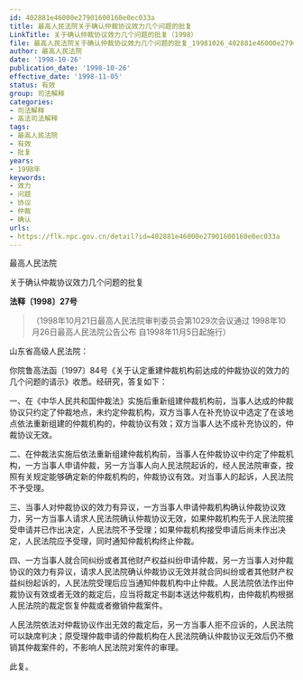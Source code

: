 ```yaml
---
id: 402881e46000e27901600160e0ec033a
title: 最高人民法院关于确认仲裁协议效力几个问题的批复
LinkTitle: 关于确认仲裁协议效力几个问题的批复（1998）
file: 最高人民法院关于确认仲裁协议效力几个问题的批复_19981026_402881e46000e27901600160e0ec033a.docx
author: 最高人民法院
date: '1998-10-26'
publication_date: '1998-10-26'
effective_date: '1998-11-05'
status: 有效
group: 司法解释
categories:
- 司法解释
- 高法司法解释
tags:
- 最高人民法院
- 有效
- 批复
years:
- 1998年
keywords:
- 效力
- 问题
- 协议
- 仲裁
- 确认
urls:
- https://flk.npc.gov.cn/detail?id=402881e46000e27901600160e0ec033a
---
```


最高人民法院

关于确认仲裁协议效力几个问题的批复

**法释〔1998〕27号**

> （1998年10月21日最高人民法院审判委员会第1029次会议通过 1998年10月26日最高人民法院公告公布 自1998年11月5日起施行）

山东省高级人民法院：

你院鲁高法函〔1997〕84号《关于认定重建仲裁机构前达成的仲裁协议的效力的几个问题的请示》收悉。经研究，答复如下：

一、在《中华人民共和国仲裁法》实施后重新组建仲裁机构前，当事人达成的仲裁协议只约定了仲裁地点，未约定仲裁机构，双方当事人在补充协议中选定了在该地点依法重新组建的仲裁机构的，仲裁协议有效；双方当事人达不成补充协议的，仲裁协议无效。

二、在仲裁法实施后依法重新组建仲裁机构前，当事人在仲裁协议中约定了仲裁机构，一方当事人申请仲裁，另一方当事人向人民法院起诉的，经人民法院审查，按照有关规定能够确定新的仲裁机构的，仲裁协议有效。对当事人的起诉，人民法院不予受理。

三、当事人对仲裁协议的效力有异议，一方当事人申请仲裁机构确认仲裁协议效力，另一方当事人请求人民法院确认仲裁协议无效，如果仲裁机构先于人民法院接受申请并已作出决定，人民法院不予受理；如果仲裁机构接受申请后尚未作出决定，人民法院应予受理，同时通知仲裁机构终止仲裁。

四、一方当事人就合同纠纷或者其他财产权益纠纷申请仲裁，另一方当事人对仲裁协议的效力有异议，请求人民法院确认仲裁协议无效并就合同纠纷或者其他财产权益纠纷起诉的，人民法院受理后应当通知仲裁机构中止仲裁。人民法院依法作出仲裁协议有效或者无效的裁定后，应当将裁定书副本送达仲裁机构，由仲裁机构根据人民法院的裁定恢复仲裁或者撤销仲裁案件。

人民法院依法对仲裁协议作出无效的裁定后，另一方当事人拒不应诉的，人民法院可以缺席判决；原受理仲裁申请的仲裁机构在人民法院确认仲裁协议无效后仍不撤销其仲裁案件的，不影响人民法院对案件的审理。

此复。
